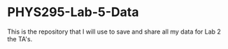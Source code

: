 # PHYS295-Lab-5-Data
This is the repository that I will use to save and share all my data for Lab 2 the TA's.
